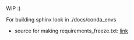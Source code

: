 WIP :)

For building sphinx look in ./docs/conda_envs

- source for making requirements_freeze.txt: [link](https://stackoverflow.com/questions/50777849/from-conda-create-requirements-txt-for-pip3)